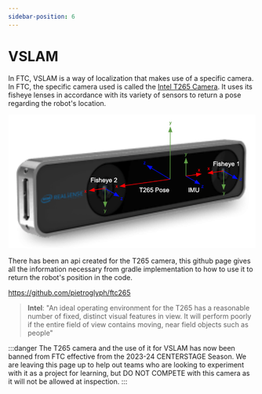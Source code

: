 ```yaml
---
sidebar-position: 6
---
```

# VSLAM 

In FTC, VSLAM is a way of localization that makes use of a specific camera. In FTC, the specific camera used is called the [Intel T265 Camera](https://www.intelrealsense.com/tracking-camera-t265/). It uses its fisheye lenses in accordance with its variety of sensors to return a pose regarding the robot's location.

![Example banner](../assets/img_3.png)

There has been an api created for the T265 camera, this github page gives all the information necessary from gradle implementation to how to use it to return the robot's position in the code.

https://github.com/pietroglyph/ftc265



> **Intel**: 
> "An ideal operating environment for the T265 has a reasonable number of fixed, distinct visual features in view. It will perform poorly if the entire field of view contains moving, near field objects such as people"

:::danger
The T265 camera and the use of it for VSLAM has now been banned from FTC effective from the 2023-24 CENTERSTAGE Season. We are leaving this page up to help out teams who are looking to experiment with it as a project for learning, but DO NOT COMPETE with this camera as it will not be allowed at inspection.
:::
